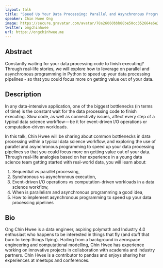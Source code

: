 ```yaml
---
layout: talk
title: "Speed Up Your Data Processing: Parallel and Asynchronous Programming in Data Science"
speaker: Chin Hwee Ong
image: https://secure.gravatar.com/avatar/78a26060bbb88be50cc352664e6e2648?s=500
twitter: ongchinhwee
url: https://ongchinhwee.me
---
```


## Abstract
Constantly waiting for your data processing code to finish executing? Through real-life stories, we will explore how to leverage on parallel and asynchronous programming in Python to speed up your data processing pipelines - so that you could focus more on getting value out of your data.

## Description
In any data-intensive application, one of the biggest bottlenecks (in terms of time) is the constant wait for the data processing code to finish executing. Slow code, as well as connectivity issues, affect every step of a typical data science workflow — be it for event-driven I/O operations or computation-driven workloads.

In this talk, Chin Hwee will be sharing about common bottlenecks in data processing within a typical data science workflow, and exploring the use of parallel and asynchronous programming to speed up your data processing pipelines so that you could focus more on getting value out of your data. Through real-life analogies based on her experience in a young data science team getting started with real-world data, you will learn about:

1. Sequential vs parallel processing,
2. Synchronous vs asynchronous execution,
3. Event-driven I/O operations vs computation-driven workloads in a data science workflow,
4. When is parallelism and asynchronous programming a good idea,
5. How to implement asynchronous programming to speed up your data processing pipelines

## Bio
Ong Chin Hwee is a data engineer, aspiring polymath and Industry 4.0 enthusiast who happens to be interested in things that fly (and stuff that burn to keep things flying). Hailing from a background in aerospace engineering and computational modelling, Chin Hwee has experience working on innovative projects in collaboration with academia and industry partners. Chin Hwee is a contributor to pandas and enjoys sharing her experiences at meetups and conferences.

